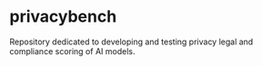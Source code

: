 # privacybench
Repository dedicated to developing and testing privacy legal and compliance scoring of AI models.

